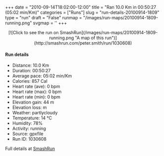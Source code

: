 +++
date = "2010-09-14T18:02:00-12:00"
title = "Ran 10.0 Km in 00:50:27 (05:02 min/Km)"
categories = ["Runs"]
slug = "run-details-20100914-1809"
type = "run"
draft = "False"
runmap = "/images/run-maps/20100914-1809-running.png"
svgmap = '<polyline points="70 42, 73 44, 73 47, 77 50, 81 58, 100 71, 100 72, 97 82, 96 85, 95 85, 86 83, 42 60, 41 59, 37 56, 35 53, 27 55, 21 55, 19 53, 2 41, 0 40, 5 35, 18 22, 27 14, 30 16, 51 29, 55 38, 57 39, 71 46, 72 46, 81 34, 74 31, 71 33">'
+++



<!--more-->

<center>
[![Click to see the run on SmashRun](/images/run-maps/20100914-1809-running.png "A map of this run")](http://smashrun.com/peter.smith/run/1030608)
</center>

#### Run details

* Distance: 10.0 Km
* Duration: 00:50:27
* Average pace: 05:02 min/Km
* Calories: 857 Cal
* Heart rate (ave): 0 bpm
* Heart rate (max): 0 bpm
* Heart rate (min): 0 bpm
* Elevation gain: 44 m
* Elevation loss:  m
* Weather: partlycloudy
* Temperature: 14 &deg;C
* Humidity: 78%
* Activity: running
* Source: gpxfile
* Run ID: 1030608

Full details at [SmashRun](http://smashrun.com/peter.smith/run/1030608)